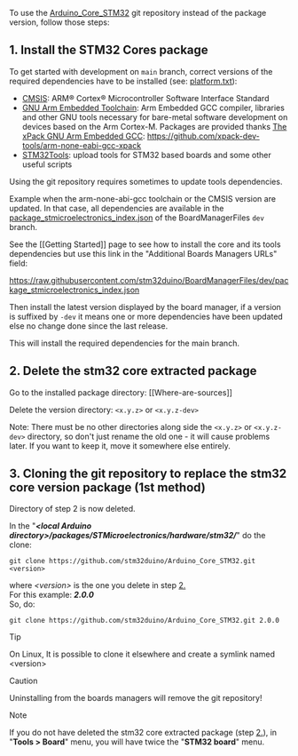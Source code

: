 To use the [Arduino_Core_STM32](../) git repository instead of the package version, follow those steps:

## 1. Install the STM32 Cores package

To get started with development on `main` branch, correct versions of the required dependencies have to be installed (see: [platform.txt](../blob/main/platform.txt)):
   * [CMSIS](https://www.arm.com/products/processors/cortex-m/cortex-microcontroller-software-interface-standard.php): ARM® Cortex® Microcontroller Software Interface Standard 
   * [GNU Arm Embedded Toolchain](https://developer.arm.com/open-source/gnu-toolchain/gnu-rm): Arm Embedded GCC compiler, libraries and other GNU tools necessary for bare-metal software development on devices based on the Arm Cortex-M. Packages are provided thanks [The xPack GNU Arm Embedded GCC](https://xpack.github.io/arm-none-eabi-gcc/): https://github.com/xpack-dev-tools/arm-none-eabi-gcc-xpack
   * [STM32Tools](https://github.com/stm32duino/Arduino_Tools): upload tools for STM32 based boards and some other useful scripts

Using the git repository requires sometimes to update tools dependencies.

Example when the arm-none-abi-gcc toolchain or the CMSIS version are updated. In that case, all dependencies are available in the [package_stmicroelectronics_index.json](https://github.com/stm32duino/BoardManagerFiles/blob/dev/package_stmicroelectronics_index.json) of the BoardManagerFiles `dev` branch. 

See the [[Getting Started]] page to see how to install the core and its tools dependencies but use this link in the "Additional Boards Managers URLs" field:

https://raw.githubusercontent.com/stm32duino/BoardManagerFiles/dev/package_stmicroelectronics_index.json

Then install the latest version displayed by the board manager, if a version is suffixed by `-dev` it means one or more dependencies have been updated else no change done since the last release.

This will install the required dependencies for the main branch.

## 2. Delete the stm32 core extracted package
Go to the installed package directory: [[Where-are-sources]]

Delete the version directory: `<x.y.z>` or `<x.y.z-dev>`

Note: There must be no other directories along side the `<x.y.z>` or `<x.y.z-dev>` directory, so don't just rename the old one - it will cause problems later. If you want to keep it, move it somewhere else entirely.

## 3. Cloning the git repository to replace the stm32 core version package (1st method)

Directory of step 2 is now deleted.<br>

In the "_**\<local Arduino directory\>/packages/STMicroelectronics/hardware/stm32/**_" do the clone:<br>

  `git clone https://github.com/stm32duino/Arduino_Core_STM32.git <version>`

where _\<version\>_ is the one you delete in step [2.](#2-delete-the-stm32-core-extracted-package)<br>
For this example: _**2.0.0**_<br>
So, do:<br>

  `git clone https://github.com/stm32duino/Arduino_Core_STM32.git 2.0.0`

> [!TIP]
> On Linux, It is possible to clone it elsewhere and create a symlink named \<version>

> [!CAUTION]
> Uninstalling from the boards managers will remove the git repository!

> [!NOTE]
> If you do not have deleted the stm32 core extracted package (step [2.](#2-delete-the-stm32-core-extracted-package)), in "**Tools > Board**" menu, you will have twice the "**STM32 board**" menu.<br>